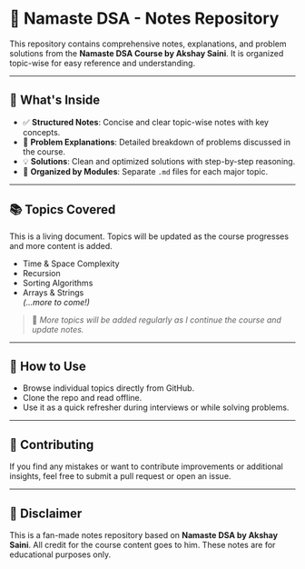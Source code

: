 # 🧠 Namaste DSA - Notes Repository

This repository contains comprehensive notes, explanations, and problem solutions from the **Namaste DSA Course by Akshay Saini**. It is organized topic-wise for easy reference and understanding.

---

## 📘 What's Inside

- ✅ **Structured Notes**: Concise and clear topic-wise notes with key concepts.
- 🧩 **Problem Explanations**: Detailed breakdown of problems discussed in the course.
- 💡 **Solutions**: Clean and optimized solutions with step-by-step reasoning.
- 📂 **Organized by Modules**: Separate `.md` files for each major topic.

---

## 📚 Topics Covered

This is a living document. Topics will be updated as the course progresses and more content is added.

- Time & Space Complexity
- Recursion
- Sorting Algorithms
- Arrays & Strings  
*(...more to come!)*

> 📌 *More topics will be added regularly as I continue the course and update notes.*

---

## 🚀 How to Use

- Browse individual topics directly from GitHub.
- Clone the repo and read offline.
- Use it as a quick refresher during interviews or while solving problems.

---

## 🤝 Contributing

If you find any mistakes or want to contribute improvements or additional insights, feel free to submit a pull request or open an issue.

---

## 📌 Disclaimer

This is a fan-made notes repository based on **Namaste DSA by Akshay Saini**. All credit for the course content goes to him. These notes are for educational purposes only.